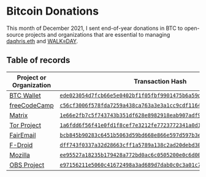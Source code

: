 # Bitcoin Donations  
This month of December 2021, I sent end-of-year donations in BTC to open-source projects and organizations that are essential to managing [daqhris.eth](https://daqhris.com/crypto-growth-fund/) and [WALK≡DAY](https://awalkaday.art).  

## Table of records  

Project or Organization | Transaction Hash
----- | -----
[BTC Wallet](https://github.com/bitcoin-wallet/bitcoin-wallet) | [`ede023054d7fcb66e5e0402bf1f05fbf9901475b6a59d97bb12758a0b1ac20ff`](https://live.blockcypher.com/btc/tx/ede023054d7fcb66e5e0402bf1f05fbf9901475b6a59d97bb12758a0b1ac20ff/)  
[freeCodeCamp](https://github.com/freeCodeCamp/freeCodeCamp) | [`c56cf3006f578fda7259a438ca763a3e3a1cc9cdf116405a83ea66e829758a50`](https://blockchair.com/bitcoin/transaction/c56cf3006f578fda7259a438ca763a3e3a1cc9cdf116405a83ea66e829758a50)  
[Matrix](https://github.com/matrix-org) | [`1e66e2fb7c5f743743b351df628e8982918eab907adf96066ac424a59085eddc`](https://blockchair.com/bitcoin/transaction/1e66e2fb7c5f743743b351df628e8982918eab907adf96066ac424a59085eddc)  
[Tor Project](https://github.com/torproject) | [`1a6fdd6f56f41e0fd1f8cef7e3212fe7723772341a0d1de81f5969d134ccb309`](https://live.blockcypher.com/btc/tx/1a6fdd6f56f41e0fd1f8cef7e3212fe7723772341a0d1de81f5969d134ccb309/)  
[FairEmail](https://github.com/M66B/FairEmail) | [`bcb845b90283c6451b5063d59bd668e866e597d597b3edf012e9211557a84805`](https://live.blockcypher.com/btc/tx/bcb845b90283c6451b5063d59bd668e866e597d597b3edf012e9211557a84805/)  
[F-Droid](https://github.com/f-droid/fdroidclient) | [`dff743f0337a32d28663cff1a5789a138c2ad20debd30ba935e58362acbf7a17`](https://live.blockcypher.com/btc/tx/dff743f0337a32d28663cff1a5789a138c2ad20debd30ba935e58362acbf7a17/)  
[Mozilla](https://github.com/mozilla) | [`ee95527a18235b179428a772bd0ac6c0505200e0c6d00de582f98b1a7dbe29d8`](https://blockchair.com/bitcoin/transaction/ee95527a18235b179428a772bd0ac6c0505200e0c6d00de582f98b1a7dbe29d8)  
[OBS Project](https://github.com/obsproject) | [`e97156211e5060c41672498a3ad689d7dab0c0c3a01c7cde4d9777f28a3c373b`](https://btc.com/btc/transaction/e97156211e5060c41672498a3ad689d7dab0c0c3a01c7cde4d9777f28a3c373b)   
 
